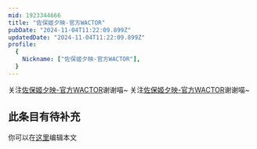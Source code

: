 ```yaml
---
mid: 1923344666
title: "佐保姬夕映-官方WACTOR"
pubDate: "2024-11-04T11:22:09.899Z"
updatedDate: "2024-11-04T11:22:09.899Z"
profile:
  {
    Nickname: ["佐保姬夕映-官方WACTOR"],
  }
---
```


关注[佐保姬夕映-官方WACTOR](https://space.bilibili.com/1923344666)谢谢喵~ 关注[佐保姬夕映-官方WACTOR](https://space.bilibili.com/1923344666)谢谢喵~

## 此条目有待补充
你可以在[这里](https://github.com/Yuhanawa/VTuber.ICU/edit/master/src/content/v/佐保姬夕映-官方WACTOR/index.md)编辑本文
